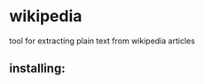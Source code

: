 # wikipedia

tool for extracting plain text from wikipedia articles

## installing:

````$ gem install wikipedia
````
